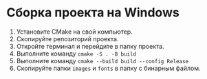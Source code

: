 # Сборка проекта на Windows
1. Установите CMake на свой компьютер.
2. Скопируйте репозиторий проекта.
3. Откройте терминал и перейдите в папку проекта.
4. Выполните команду `cmake -S . -B build`
5. Выполните команду `cmake --build build --config Release`
6. Скопируйте папки `images` и `fonts` в папку с бинарным файлом.